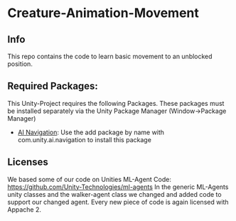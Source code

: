 # Creature-Animation-Movement
## Info
This repo contains the code to learn basic movement to an unblocked position.

## Required Packages:
This Unity-Project requires the following Packages. These packages must be installed separately via the Unity Package Manager (Window->Package Manager)
* [AI Navigation](https://docs.unity3d.com/Packages/com.unity.ai.navigation@1.1/manual/index.html): Use the add package by name with com.unity.ai.navigation to install this package


## Licenses
We based some of our code on Unities ML-Agent Code: https://github.com/Unity-Technologies/ml-agents
In the generic ML-Agents unity classes and the walker-agent class we changed and added code to support our changed agent. Every new piece of code is again licensed with Appache 2.
